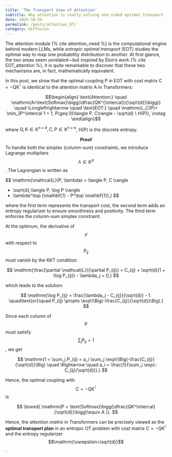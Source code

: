 ```yaml
---
title: 'The Transport View of Attention'
subtitle: Why attention is really solving one-sided optimal transport
date: 2025-10-26
permalink: /posts/attention_OT/
category: Diffusion
---
```


The attention module {% cite attention_need %} is the computational engine behind modern LLMs, while *entropic optimal transport* (EOT) studies the optimal way to map one probability distribution to another.  At first glance, the two areas seem unrelated—but inspired by Elon’s work {% cite EOT_attention %}, it is quite remarkable to discover that these two mechanisms are, in fact, mathematically equivalent.


In this post, we show that the optimal coupling $\mathrm{P}$ in EOT with cost matrix $\mathrm{C = -QK^{\intercal}}$ is identical to the attention matrix $\mathrm{A}$ in Transformers:

$$\begin{align}
\text{Attention:} \quad \mathrm{A=\text{Softmax}\bigg(\dfrac{QK^{\intercal}}{\sqrt{d}}\bigg)} \quad \Longleftrightarrow \quad \text{EOT:} \quad \mathrm{L_C(P)= \min_{P^\intercal 1 = 1, P\geq 0}\langle P, C\rangle - \sqrt{d} \ H(P)}, \notag
\end{align}$$

where $\mathrm{Q, K\in \mathbb{R}^{n\times d}, C, P \in \mathbb{R}^{n\times n}}$, $\mathrm{H(P)}$ is the discrete entropy.



$$\textbf{Proof}$$ To handle both the simplex (column-sum) constraints, we introduce Lagrange multipliers $$\lambda \in \mathbb{R}^d$$. The Lagrangian is written as

$$
\mathrm{\mathcal{L}(P, \lambda)
= \langle P, C \rangle
+ \sqrt{d}\,\langle P, \log P \rangle
+ \lambda^\top (\mathbf{1} - P^\top \mathbf{1}),}
$$

where the first term represents the transport cost, the second term adds an entropy regularizer to ensure smoothness and positivity. The third term enforces the column-sum simplex constraint.

At the optimum, the derivative of $$\mathcal{L}$$ with respect to $$\mathrm{P_{ij}}$$ must vanish by the KKT condition:

$$
\mathrm{\frac{\partial \mathcal{L}}{\partial P_{ij}}
= C_{ij} + \sqrt{d}(1 + \log P_{ij}) - \lambda_j = 0,}
$$

which leads to the solution:

$$
\mathrm{\log P_{ij} = \frac{\lambda_j - C_{ij}}{\sqrt{d}} - 1. \quad\text{or}\quad  P_{ij} \propto \exp\!\Big(-\frac{C_{ij}}{\sqrt{d}}\Big).}
$$

Since each column of $$\mathrm{P}$$ must satisfy $$\mathrm{\sum_j P_{ij} = 1}$$, we get

$$
\mathrm{1 = \sum_j P_{ij}
= a_i \sum_j \exp\!\Big(-\frac{C_{ij}}{\sqrt{d}}\Big)
\quad \Rightarrow \quad
a_i = \frac{1}{\sum_j \exp(-C_{ij}/\sqrt{d})}.}
$$

Hence, the optimal coupling with $$\mathrm{C=-Q K^\intercal}$$ is

$$
\boxed{
\mathrm{P
= \text{Softmax}\bigg(\dfrac{QK^\intercal}{\sqrt{d}}\bigg)\equiv A
}}.
$$



Hence, the *attention matrix* in Transformers can be precisely viewed as the **optimal transport plan** in an entropic OT problem with cost matrix $\mathrm{C = -QK^{\intercal}}$ and the entropy regularizer $$\mathrm{\varepsilon=\sqrt{d}}$$. 